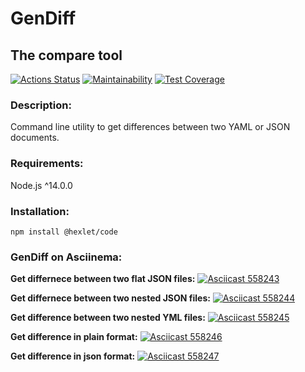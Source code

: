 # GenDiff

## The compare tool

[![Actions Status](https://github.com/ikki-li/frontend-project-46/workflows/Node-CI/badge.svg)](https://github.com/ikki-li/frontend-project-46/actions/workflows/nodejs.yml)
[![Maintainability](https://api.codeclimate.com/v1/badges/6ac4226b51369ea46644/maintainability)](https://codeclimate.com/github/ikki-li/frontend-project-46/maintainability)
[![Test Coverage](https://api.codeclimate.com/v1/badges/6ac4226b51369ea46644/test_coverage)](https://codeclimate.com/github/ikki-li/frontend-project-46/test_coverage)

### Description:

Command line utility to get differences between two YAML or JSON documents.

### Requirements:

Node.js ^14.0.0

### Installation:

```
npm install @hexlet/code
```

### GenDiff on Asciinema:

**Get differnece between two flat JSON files:**
[![Asciicast 558243](https://asciinema.org/a/558243.svg)](https://asciinema.org/a/558243)

**Get differnece between two nested JSON files:**
[![Asciicast 558244](https://asciinema.org/a/558244.svg)](https://asciinema.org/a/558244)

**Get difference between two nested YML files:**
[![Asciicast 558245](https://asciinema.org/a/558245.svg)](https://asciinema.org/a/558245)

**Get difference in plain format:**
[![Asciicast 558246](https://asciinema.org/a/558246.svg)](https://asciinema.org/a/558246)

**Get difference in json format:**
[![Asciicast 558247](https://asciinema.org/a/558247.svg)](https://asciinema.org/a/558247)


